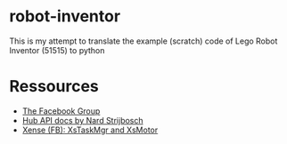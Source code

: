 # robot-inventor
This is my attempt to translate the example (scratch) code of Lego Robot Inventor (51515) to python

# Ressources
* [The Facebook Group](https://www.facebook.com/groups/mindstormsrobotinventor)
* [Hub API docs by Nard Strijbosch](https://hubmodule.readthedocs.io/en/latest/)
* [Xense (FB): XsTaskMgr and XsMotor](https://www.facebook.com/groups/191742648593746)
